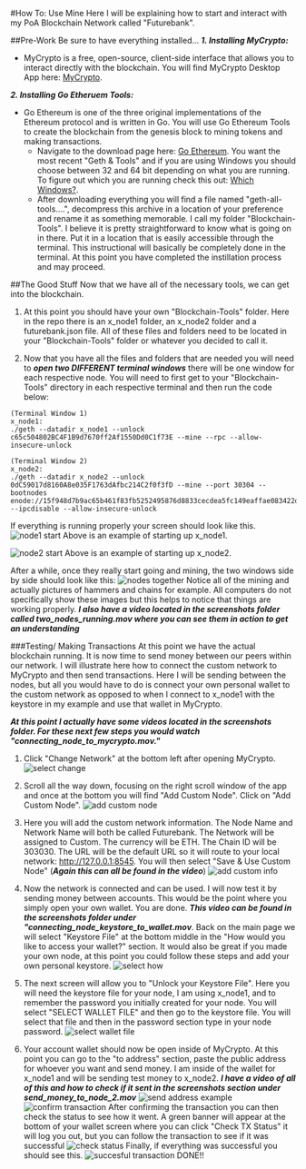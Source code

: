 #How To: Use Mine
Here I will be explaining how to start and interact with my PoA Blockchain Network called "Futurebank".

##Pre-Work
Be sure to have everything installed...
***1. Installing MyCrypto:***
  - MyCrypto is a free, open-source, client-side interface that allows you to interact directly with the blockchain. You will find MyCrypto Desktop App here: [MyCrypto](https://download.mycrypto.com/).

***2. Installing Go Etheruem Tools:***
  - Go Ethereum is one of the three original implementations of the Ethereum protocol and is written in Go. You will use Go Ethereum Tools to create the blockchain from the genesis block to mining tokens and making transactions.
    - Navigate to the download page here: [Go Ethereum](https://geth.ethereum.org/downloads/). You want the most recent "Geth & Tools" and if you are using Windows you should choose between 32 and 64 bit depending on what you are running. To figure out which you are running check this out: [Which Windows?](https://support.microsoft.com/en-us/windows/which-version-of-windows-operating-system-am-i-running-628bec99-476a-2c13-5296-9dd081cdd808).
    - After downloading everything you will find a file named "geth-all-tools....", decompress this archive in a location of your preference and rename it as something memorable. I call my folder "Blockchain-Tools". I believe it is pretty straightforward to know what is going on in there. Put it in a location that is easily accessible through the terminal. This instructional will basically be completely done in the terminal. At this point you have completed the instillation process and may proceed.

##The Good Stuff
Now that we have all of the necessary tools, we can get into the blockchain.

1. At this point you should have your own "Blockchain-Tools" folder. Here in the repo there is an x_node1 folder, an x_node2 folder and a futurebank.json file. All of these files and folders need to be located in your "Blockchain-Tools" folder or whatever you decided to call it.

2. Now that you have all the files and folders that are needed you will need to ***open two DIFFERENT terminal windows*** there will be one window for each respective node. You will need to first get to your "Blockchain-Tools" directory in each respective terminal and then run the code below:
```
(Terminal Window 1)
x_node1:
./geth --datadir x_node1 --unlock c65c504802BC4F1B9d7670ff2Af1550Dd0C1f73E --mine --rpc --allow-insecure-unlock
```
```
(Terminal Window 2)
x_node2:
./geth --datadir x_node2 --unlock 0dC59017d8160A8e035F1763dAfbc214C2f0f3fD --mine --port 30304 --bootnodes enode://15f948d7b9ac65b461f83fb5252495876d8833cecdea5fc149eaffae083422d7aae35c760872e80cade6db2570e0f479266d782f678530b7196a331c72347253@127.0.0.1:30303 --ipcdisable --allow-insecure-unlock
```
If everything is running properly your screen should look like this.
![node1 start](/Screenshots/x_node1_startup.png)
Above is an example of starting up x_node1.

![node2 start](/Screenshots/x_node2_startup.png)
Above is an example of starting up x_node2.

After a while, once they really start going and mining, the two windows side by side should look like this:
![nodes together](/Screenshots/x_node1_and_x_node2_running.png)
Notice all of the mining and actually pictures of hammers and chains for example. All computers do not specifically show these images but this helps to notice that things are working properly. ***I also have a video located in the screenshots folder called two_nodes_running.mov where you can see them in action to get an understanding***

###Testing/ Making Transactions
At this point we have the actual blockchain running. It is now time to send money between our peers within our network. I will illustrate here how to connect the custom network to MyCrypto and then send transactions. Here I will be sending between the nodes, but all you would have to do is connect your own personal wallet to the custom network as opposed to when I connect to x_node1 with the keystore in my example and use that wallet in MyCrypto.

***At this point I actually have some videos located in the screenshots folder. For these next few steps you would watch "connecting_node_to_mycrypto.mov."***

1. Click "Change Network" at the bottom left after opening MyCrypto.
![select change](/Screenshots/change_network_select.png)

2. Scroll all the way down, focusing on the right scroll window of the app and once at the bottom you will find "Add Custom Node". Click on "Add Custom Node".
![add custom node](/Screenshots/add_custom_node.png)

3. Here you will add the custom network information. The Node Name and Network Name will both be called Futurebank. The Network will be assigned to Custom. The currency will be ETH. The Chain ID will be 303030. The URL will be the default URL so it will route to your local network:
http://127.0.0.1:8545. You will then select "Save & Use Custom Node" (***Again this can all be found in the video***)
![add custom info](/Screenshots/add_custom_network_info.png)


4. Now the network is connected and can be used. I will now test it by sending money between accounts. This would be the point where you simply open your own wallet. You are done. ***This video can be found in the screenshots folder under "connecting_node_keystore_to_wallet.mov***. Back on the main page we will select "Keystore File" at the bottom middle in the "How would you like to access your wallet?" section. It would also be great if you made your own node, at this point you could follow these steps and add your own personal keystore.
![select how](/Screenshots/how_would_you_like_to_access.png)

5. The next screen will allow you to "Unlock your Keystore File". Here you will need the keystore file for your node, I am using x_node1, and to remember the password you initially created for your node. You will select "SELECT WALLET FILE" and then go to the keystore file. You will select that file and then in the password section type in your node password.
![select wallet file](/Screenshots/select_wallet_file.png)

6. Your account wallet should now be open inside of MyCrypto. At this point you can go to the "to address" section, paste the public address for whoever you want and send money. I am inside of the wallet for x_node1 and will be sending test money to x_node2. ***I have a video of all of this and how to check if it sent in the screenshots section under send_money_to_node_2.mov***
![send address example](/Screenshots/sending_money_address_ex.png)
![confirm transaction](/Screenshots/confirm_transaction.png)
After confirming the transaction you can then check the status to see how it went. A green banner will appear at the bottom of your wallet screen where you can click "Check TX Status" it will log you out, but you can follow the transaction to see if it was successful
![check status](/Screenshots/check_status.png)
Finally, if everything was successful you should see this.
![succesful transaction](/Screenshots/successful_transaction.png)
DONE!!



